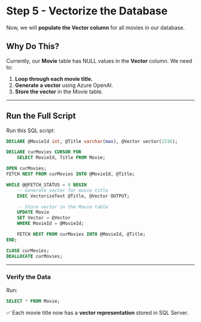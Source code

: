 # Step 5 - Vectorize the Database

Now, we will **populate the Vector column** for all movies in our database.

## Why Do This?

Currently, our **Movie** table has NULL values in the **Vector** column. We need to:

1. **Loop through each movie title.**
2. **Generate a vector** using Azure OpenAI.
3. **Store the vector** in the Movie table.

---

## Run the Full Script

Run this SQL script:

```sql
DECLARE @MovieId int, @Title varchar(max), @Vector vector(1536);

DECLARE curMovies CURSOR FOR
    SELECT MovieId, Title FROM Movie;

OPEN curMovies;
FETCH NEXT FROM curMovies INTO @MovieId, @Title;

WHILE @@FETCH_STATUS = 0 BEGIN
    -- Generate vector for movie title
    EXEC VectorizeText @Title, @Vector OUTPUT;

    -- Store vector in the Movie table
    UPDATE Movie
    SET Vector = @Vector
    WHERE MovieId = @MovieId;

    FETCH NEXT FROM curMovies INTO @MovieId, @Title;
END;

CLOSE curMovies;
DEALLOCATE curMovies;
```

---

### Verify the Data

Run:

```sql
SELECT * FROM Movie;
```

✅ Each movie title now has a **vector representation** stored in SQL Server.
